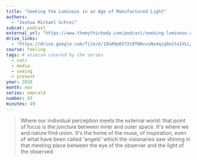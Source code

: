 ```yaml
---
title: "Seeking the Luminous in an Age of Manufactured Light"
authors:
  - "Joshua Michael Schrei"
subcat: podcast
external_url: "https://www.themythicbody.com/podcast/seeking-luminous-age-manufactured-light/"
drive_links:
  - "https://drive.google.com/file/d/1OUA9p6V72t8TN0vvsNx4qiq9o1to1VLL/view?usp=drivesdk"
course: feeling
tags: # animism covered by the series
  - sati
  - media
  - seeing
  - present
year: 2020
month: nov
series: emerald
number: 43
minutes: 49
---
```


> Where our individual perception meets the external world: that point of focus is the juncture between inner and outer space.
It's where we and nature find union.
It's the home of the muse, of inspiration, even of what have been called 'angels' which the visionaries saw shining in that meeting place between the eye of the observer and the light of the observed.

